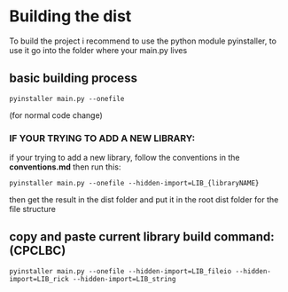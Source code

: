 # Building the dist

To build the project i recommend to use the python module pyinstaller, to use it go into the folder where your main.py lives

## basic building process
```
pyinstaller main.py --onefile
```
(for normal code change)

### IF YOUR TRYING TO ADD A NEW LIBRARY:

if your trying to add a new library, follow the conventions in the **conventions.md** then run this:

```
pyinstaller main.py --onefile --hidden-import=LIB_{libraryNAME}
```

then get the result in the dist folder and put it in the root dist folder for the file structure

## copy and paste current library build command: (CPCLBC)

```
pyinstaller main.py --onefile --hidden-import=LIB_fileio --hidden-import=LIB_rick --hidden-import=LIB_string
```